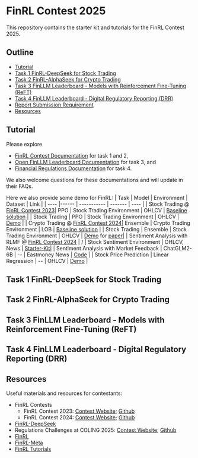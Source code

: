 # FinRL Contest 2025
This repository contains the starter kit and tutorials for the FinRL Contest 2025.

## Outline
  - [Tutorial](#tutorial)
  - [Task 1 FinRL-DeepSeek for Stock Trading](#task-1-finrl-deepseek-for-stock-trading)
  - [Task 2 FinRL-AlphaSeek for Crypto Trading](#task-2-finrl-alphaseek-for-crypto-trading)
  - [Task 3 FinLLM Leaderboard - Models with Reinforcement Fine-Tuning (ReFT)](#task-3-finllm-leaderboard---models-with-reinforcement-fine-tuning-reft)
  - [Task 4 FinLLM Leaderboard - Digital Regulatory Reporting (DRR)](#task-4-finllm-leaderboard---digital-regulatory-reporting-drr)
  - [Report Submission Requirement](#report-submission-requirement)
  - [Resources](#resources)

## Tutorial
Please explore 
* [FinRL Contest Documentation](https://finrl-contest.readthedocs.io/en/latest/) for task 1 and 2, 
* [Open FinLLM Leaderboard Documentation](https://finllm-leaderboard.readthedocs.io/en/latest/) for task 3, and 
* [Financial Regulations Documentation](https://financial-regulations.readthedocs.io/en/latest/) for task 4. 

We also welcome questions for these documentations and will update in their FAQs.

Here we also provide some demo for FinRL:
| Task | Model | Environment | Dataset | Link |
| ---- |------ | ----------- | ------- | ---- |
| Stock Trading @ [FinRL Contest 2023](https://open-finance-lab.github.io/finrl-contest.github.io/)| PPO | Stock Trading Environment | OHLCV | [Baseline solution](https://github.com/Open-Finance-Lab/FinRL_Contest_2025/tree/main/Tutorials/FinRL_Contest_2023_Task_1_baseline_solution) |
| Stock Trading | PPO | Stock Trading Environment | OHLCV | [Demo](https://github.com/Open-Finance-Lab/FinRL_Contest_2025/blob/main/Tutorials/FinRL_stock_trading_demo.ipynb) |
| Crypto Trading @ [FinRL Contest 2024](https://open-finance-lab.github.io/finrl-contest-2024.github.io/)| Ensemble | Crypto Trading Environment | LOB | [Baseline solution](https://github.com/Open-Finance-Lab/FinRL_Contest_2024/tree/main/Task_1_starter_kit) |
| Stock Trading | Ensemble | Stock Trading Environment | OHLCV | [Demo](https://github.com/Open-Finance-Lab/FinRL_Contest_2025/blob/main/Tutorials/FinRL_Ensemble_StockTrading_ICAIF_2020.ipynb) for [paper](https://papers.ssrn.com/sol3/papers.cfm?abstract_id=3690996)|
| Sentiment Analysis with RLMF @ [FinRL Contest 2024](https://open-finance-lab.github.io/finrl-contest-2024.github.io/) | / | Stock Sentiment Environment | OHLCV, News | [Starter-Kit](https://github.com/Open-Finance-Lab/FinRL_Contest_2024/tree/main/Task_2_starter_kit)|
| Sentiment Analysis with Market Feedback | ChatGLM2-6B | -- | Eastmoney News | [Code](https://github.com/AI4Finance-Foundation/FinGPT/tree/master/fingpt/FinGPT_Sentiment_Analysis_v1/FinGPT_v1.0) |
| Stock Price Prediction | Linear Regression | -- | OHLCV | [Demo](https://github.com/Open-Finance-Lab/FinRL_Contest_2025/blob/main/Tutorials/Example_Linear_Regression.ipynb) |

## Task 1 FinRL-DeepSeek for Stock Trading


## Task 2 FinRL-AlphaSeek for Crypto Trading


## Task 3 FinLLM Leaderboard - Models with Reinforcement Fine-Tuning (ReFT)


## Task 4 FinLLM Leaderboard - Digital Regulatory Reporting (DRR)


## Resources
Useful materials and resources for contestants:
* FinRL Contests
  * FinRL Contest 2023: [Contest Website](https://open-finance-lab.github.io/finrl-contest.github.io/); [Github](https://github.com/Open-Finance-Lab/FinRL_Contest_2023)
  * FinRL Contest 2024: [Contest Website](https://open-finance-lab.github.io/finrl-contest-2024.github.io/); [Github](https://github.com/Open-Finance-Lab/FinRL_Contest_2024)
* [FinRL-DeepSeek](https://github.com/benstaf/FinRL_DeepSeek)
* Regulations Challenges at COLING 2025: [Contest Website](https://coling2025regulations.thefin.ai/); [Github](https://github.com/Open-Finance-Lab/Regulations_Challenge_COLING_2025)
* [FinRL](https://github.com/AI4Finance-Foundation/FinRL)
* [FinRL-Meta](https://github.com/AI4Finance-Foundation/FinRL-Meta)
* [FinRL Tutorials](https://github.com/AI4Finance-Foundation/FinRL-Tutorials)

